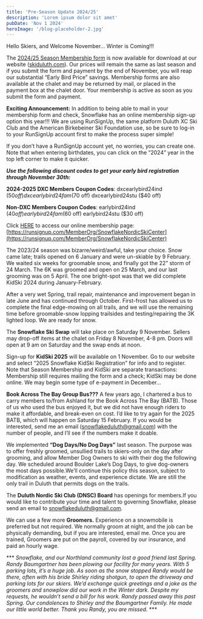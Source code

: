 ```yaml
---
title: 'Pre-Season Update 2024/25'
description: 'Lorem ipsum dolor sit amet'
pubDate: 'Nov 1 2024'
heroImage: '/blog-placeholder-2.jpg'
---
```


Hello Skiers, and Welcome November… Winter is Coming!!!

The [2024/25 Season Membership form]() is now available for download at our website ([skiduluth.com](skiduluth.com)). Our prices will remain the same as last season and if you submit the form and payment by the end of November, you will reap our substantial “Early Bird Price” savings. Membership forms are also available at the chalet and may be returned by mail, or placed in the payment box at the chalet door. Your membership is active as soon as you submit the form and payment.

**Exciting Announcement:** In addition to being able to mail in your membership form and check, Snowflake has an online membership sign-up option this year!!! We are using RunSignUp, the same platform Duluth XC Ski Club and the American Birkebeiner Ski Foundation use, so be sure to log-in to your RunSignUp account first to make the process super simple!

If you don’t have a RunSignUp account yet, no worries, you can create one. Note that when entering birthdates, you can click on the “2024” year in the top left corner to make it quicker.

***Use the following discount codes to get your early bird registration through November 30th:***

**2024-2025 DXC Members Coupon Codes**:
dxcearlybird24ind ($50 off)
dxcearlybird24fam ($70 off)
dxcearlybird24stu ($40 off)

**Non-DXC Members Coupon Codes**:
earlybird24ind ($40 off)
earlybird24fam ($60 off)
earlybird24stu ($30 off)

Click [HERE](https://runsignup.com/MemberOrg/SnowflakeNordicSkiCenter) to access our online membership page: [https://runsignup.com/MemberOrg/SnowflakeNordicSkiCenter](https://runsignup.com/MemberOrg/SnowflakeNordicSkiCenter)

The 2023/24 season was bizarre/weird/awful, take your choice. Snow came late; trails opened on 6 January and were un-skiable by 9 February. We waited six weeks for groomable snow, and finally got the 22” storm of 24 March. The 6K was groomed and open on 25 March, and our last grooming was on 5 April. The one bright-spot was that we did complete KidSki 2024 during January-February. 

After a very wet Spring, trail repair, maintenance and improvement began in late June and has continued through October. First-frost has allowed us to complete the final edge-mowing on all trails, and we will use the remaining time before groomable-snow lopping trailsides and testing/repairing the 3K lighted loop. We are ready for snow.

The **Snowflake Ski Swap** will take place on Saturday 9 November.
Sellers may drop-off items at the chalet on Friday 8 November, 4-8 pm.
Doors will open at 9 am on Saturday and the swap ends at noon.

Sign-up for **KidSki 2025** will be available on 1 November. Go to our website and select “2025 Snowflake KidSki Registration” for info and to register. Note that Season Membership and KidSki are separate transactions: Membership still requires mailing the form and a check; KidSki may be done online. We may begin some type of e-payment in December…

**Book Across The Bay Group Bus???** A few years ago, I chartered a bus to carry members to/from Ashland for the Book Across The Bay (BATB). Those of us who used the bus enjoyed it, but we did not have enough riders to make it affordable, and break-even on cost. I’d like to try again for the 2025 BATB, which will happen on Saturday 15 February. If you would be interested, send me an email (snowflakeduluth@gmail.com) with the number of people, and I’ll see if the numbers make it doable.

We implemented **“Dog Days/No Dog Days”** last season. The purpose was to offer freshly groomed, unsullied trails to skiers-only on the day after grooming, and allow Member Dog Owners to ski with their dog the following day. We scheduled around Boulder Lake’s Dog Days, to give dog-owners the most days possible.We’ll continue this policy this season, subject to modification as weather, events, and experience dictate. We are still the only trail in Duluth that permits dogs on the trails.

The **Duluth Nordic Ski Club (DNSC) Board** has openings for members.If you would like to contribute your time and talent to governing Snowflake, please send an email to snowflakeduluth@gmail.com.

We can use a few more **Groomers.** Experience on a snowmobile is preferred but not required. We normally groom at night, and the job can be physically demanding, but if you are interested, email me. Once you are trained, Groomers are put on the payroll, covered by our insurance, and paid an hourly wage.

*** _Snowflake, and our Northland community lost a good friend last Spring. Randy Baumgartner has been plowing our facility for many years. With 5 parking lots, it’s a huge job. As soon as the snow stopped Randy would be there, often with his bride Shirley riding shotgun, to open the driveway and parking lots for our skiers. We’d exchange quick greetings and a joke as the groomers and snowplow did our work in the Winter dark. Despite my requests, he wouldn’t send a bill for his work. Randy passed away this past Spring. Our condolences to Shirley and the Baumgartner Family. He made our little world better. Thank you Randy, you are missed._ ***